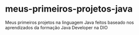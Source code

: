 # meus-primeiros-projetos-java
Meus primeiros projetos na linguagem Java feitos baseado nos aprendizados da formação Java Developer na DIO
